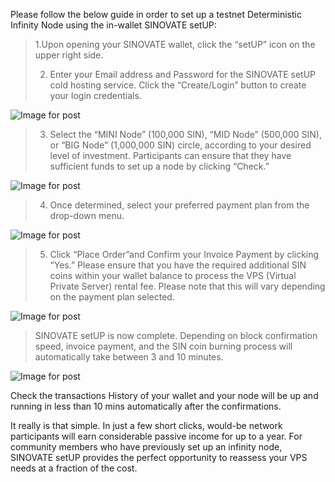 Please follow the below guide in order to set up a testnet Deterministic Infinity Node using the in-wallet SINOVATE setUP:

> 1.Upon opening your SINOVATE wallet, click the “setUP” icon on the upper right side.
> 
> 2. Enter your Email address and Password for the SINOVATE setUP cold hosting service. Click the “Create/Login” button to create your login credentials.

![Image for post](https://lh5.googleusercontent.com/PU_oVxPWOPVofCvjyvmUAwDE8sARaxGlpjkdepwpdxyEUgewV--MN0RlNufDHkmxcHYg38SZ15bH6hkWJ3VN4L8GC18Sxztw9xRKkhDkb8YiiB8hirRbDJ-bhsnhb7nDfK7_o5gh)

> 3. Select the “MINI Node” (100,000 SIN), “MID Node” (500,000 SIN), or “BIG Node” (1,000,000 SIN) circle, according to your desired level of investment. Participants can ensure that they have sufficient funds to set up a node by clicking “Check.”

![Image for post](https://lh4.googleusercontent.com/ljYJak9U07i_uldc4EMQPjeSltyA1lxpubh6BEGPGx5nDEpogx07X3ew9zI5saklXI7zB5wO4mkSpwUPBR7M7NewxRZeDv0lZF-G5rJSBZjR9zaQa5HGpcEc95JPN-V4CIzmMM_j)

> 4. Once determined, select your preferred payment plan from the drop-down menu.


![Image for post](https://lh3.googleusercontent.com/fFXM4bFy33RxB9C6QCzCo8kCbB-KnW-wwJPeZ2_A7JG5wyaLTb7oeGIHnTIQhQnbbSjxadukhJb00m64O_0Y93W5yVytU7LUjEUMh5dCd1-COnS5ErCoVasXAfcvCtYIjdA60N1h)

> 5. Click “Place Order”and Confirm your Invoice Payment by clicking “Yes.” Please ensure that you have the required additional SIN coins within your wallet balance to process the VPS (Virtual Private Server) rental fee. Please note that this will vary depending on the payment plan selected.


![Image for post](https://lh6.googleusercontent.com/0WENYnrb9DA_WHvVbQf_44CLpWlXLK82m737gns-Cjd0X85pdJpDOYZDcEea0-lVULsFo7eyUZFgCYHrJ5xRtp_bwqz0FvLjaBENHqwuT6VBP5XdEbMY8jw59NRNMCJIMSk8bWb1)

> SINOVATE setUP is now complete. Depending on block confirmation speed, invoice payment, and the SIN coin burning process will automatically take between 3 and 10 minutes.

![Image for post](https://lh5.googleusercontent.com/lsv-w4ugpboCEd3E19c-jrX2TOiTKgajfc9RlQWNH52AZW8RZwHt--QPi-hn66udc3Wt8f8vaAIQqsV6C6Zv6ijelfb-Afo_5VZS4qF-YO_ysnmXuSbHfwIZPEEQO4bpZourX7p-)

Check the transactions History of your wallet and your node will be up and running in less than 10 mins automatically after the confirmations.

It really is that simple. In just a few short clicks, would-be network participants will earn considerable passive income for up to a year. For community members who have previously set up an infinity node, SINOVATE setUP provides the perfect opportunity to reassess your VPS needs at a fraction of the cost.


